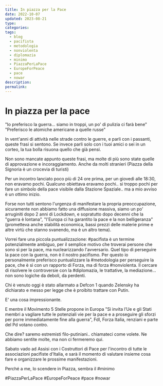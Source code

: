 ```yaml
---
title: In piazza per la Pace
date: 2022-10-07
updated: 2023-08-21
type: 
categories: 
tags:
  - blog
  - pacifista
  - metodologia
  - nonviolenta
  - diplomazia
  - minimo
  - PiazzaPerLaPace
  - EuropeForPeace
  - pace
  - nowar
description: 
permalink: 
---
```


# In piazza per la pace

"Io preferisco la guerra... siamo in troppi, un po' di pulizia ci farà bene"
"Preferisco le atomiche americane a quelle russe"

In vent'anni di attività nelle strade contro le guerre, e parli con i passanti, queste frasi si sentono. Se invece parli solo con i tuoi amici o sei in un corteo, la tua bolla risuona quello che già pensi.

Non sono mancate appunto queste frasi, ma molte di più sono state quelle di approvazione e incoraggiamento. Anche da molti stranieri (Piazza della Signoria è un crocevia di turisti)

Per un incontro lanciato poco più di 24 ore prima, per un giovedì alle 18:30, non eravamo pochi. Qualcuno obiettava eravamo pochi.. si troppo pochi per fare un simbolo della pace visibile dalla Stazione Spaziale.. ma a mio avviso è un ottimo inizio.

Forse non tutti sentono l'urgenza di manifestare la propria preoccupazione, sicuramente non abbiamo fatto una diffusione massiva, siamo un po' arruginiti dopo 2 anni di Lockdown, e sopratutto dopo decenni che la "guerra è lontana", "l'Europa ci ha garantito la pace e la non belligeranza" (prometteva anche stabilità economica, bassi prezzi delle materie prime e altre virtù che stanno svanendo, ma è un altro tema).

Vorrei fare una piccola puntualizzazione: #pacifista è un termine potenzialmente ambiguo, per il semplice motivo che troverai persone che sono sì per la pace, ma nuclearizzando l'avversario. Quel tipo di perseguire la pace con la guerra, non è il nostro pacifismo. Per questo io personalmente preferisco puntualizzare la #metodologia per perseguire la pace, che è sì con un rapporto di Forza, ma di forza #nonviolenta. Il cercare di risolvere le controversie con la #diplomazia, le trattative, la mediazione... non sono logiche da deboli, da perdenti.

Chi è venuto oggi è stato allarmato a Defcon 1 quando Zelensky ha dichiarato e messo per legge che è proibito trattare con Putin.

E' una cosa impressionante.

E mentre il Movimento 5 Stelle propone in Europa "Si invita l’Ue e gli Stati membri a vagliare tutte le potenziali vie per la pace e a proseguire gli sforzi per porre immediatamente fine alla guerra", FdI, Forza Italia, renziani e parte del Pd votano contro.

Che dire? saremo estremisti filo-putiniani.. chiamateci come volete. Ne abbiamo sentite molte, ma non ci fermeremo qui.

Sabato vado ad Assisi con i Costruttori di Pace per l'incontro di tutte le associazioni pacifiste d'Italia, e sarà il momento di valutare insieme cosa fare e organizzare le prossime manifestazioni.

Perché a me, lo scendere in Piazza, sembra il #minimo 

#PiazzaPerLaPace #EuropeForPeace #pace #nowar